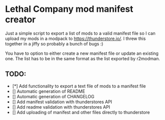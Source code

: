 # Lethal Company mod manifest creator

Just a simple script to export a list of mods to a valid manifest file so I can upload my mods in a modpack to https://thunderstore.io/. I threw this together in a jiffy so probably a bunch of bugs :) 

You have to option to either create a new manifest file or update an existing one. The list has to be in the same format as the list exported by r2modman.
## TODO:
- [*] Add functionality to export a text file of mods to a manifest file
- [] Automatic generation of README
- [] Automatic generation of CHANGELOG
- [] Add manifest validation with thunderstores API
- [] Add readme validation with thunderstores API
- [] Add uploading of manifest and other files directly to thunderstore 
